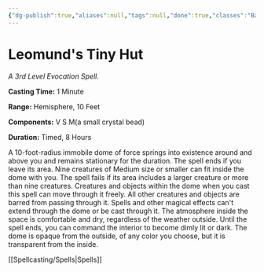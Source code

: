 ```yaml
---
{"dg-publish":true,"aliases":null,"tags":null,"done":true,"classes":"Bard, Wizard,","spellLevel":3,"school":"Evocation","source":"PHB","permalink":"/spells/leomund-s-tiny-hut/","dgHomeLink":false,"dgPassFrontmatter":true}
---
```


# Leomund's Tiny Hut
*A 3rd Level Evocation Spell.*

**Casting Time:** 1 Minute

**Range:** Hemisphere, 10 Feet

**Components:** V S M(a small crystal bead)

**Duration:** Timed, 8 Hours

A 10-foot-radius immobile dome of force springs into existence around and above you and remains stationary for the duration. The spell ends if you leave its area.
Nine creatures of Medium size or smaller can fit inside the dome with you. The spell fails if its area includes a larger creature or more than nine creatures. Creatures and objects within the dome when you cast this spell can move through it freely. All other creatures and objects are barred from passing through it. Spells and other magical effects can't extend through the dome or be cast through it. The atmosphere inside the space is comfortable and dry, regardless of the weather outside.
Until the spell ends, you can command the interior to become dimly lit or dark. The dome is opaque from the outside, of any color you choose, but it is transparent from the inside.

[[Spellcasting/Spells|Spells]]